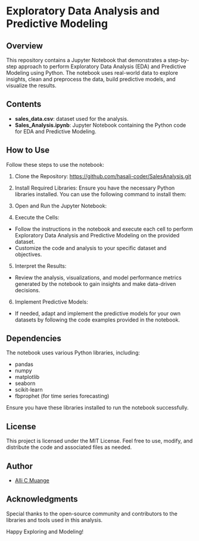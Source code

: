 # Exploratory Data Analysis and Predictive Modeling

## Overview
This repository contains a Jupyter Notebook that demonstrates a step-by-step approach to perform Exploratory Data Analysis (EDA) and Predictive Modeling using Python. The notebook uses real-world data to explore insights, clean and preprocess the data, build predictive models, and visualize the results.

## Contents
- **sales_data.csv**:  dataset used for the analysis.
- **Sales_Analysis.ipynb**: Jupyter Notebook containing the Python code for EDA and Predictive Modeling.

## How to Use
Follow these steps to use the notebook:

1. Clone the Repository:
https://github.com/hasali-coder/SalesAnalysis.git


2. Install Required Libraries:
Ensure you have the necessary Python libraries installed. You can use the following command to install them:


3. Open and Run the Jupyter Notebook:


4. Execute the Cells:
- Follow the instructions in the notebook and execute each cell to perform Exploratory Data Analysis and Predictive Modeling on the provided dataset.
- Customize the code and analysis to your specific dataset and objectives.

5. Interpret the Results:
- Review the analysis, visualizations, and model performance metrics generated by the notebook to gain insights and make data-driven decisions.

6. Implement Predictive Models:
- If needed, adapt and implement the predictive models for your own datasets by following the code examples provided in the notebook.

## Dependencies
The notebook uses various Python libraries, including:
- pandas
- numpy
- matplotlib
- seaborn
- scikit-learn
- fbprophet (for time series forecasting)

Ensure you have these libraries installed to run the notebook successfully.

## License
This project is licensed under the MIT License. Feel free to use, modify, and distribute the code and associated files as needed.

## Author
- [Alli C Muange](https://github.com/hasali-coder)

## Acknowledgments
Special thanks to the open-source community and contributors to the libraries and tools used in this analysis.

Happy Exploring and Modeling!

